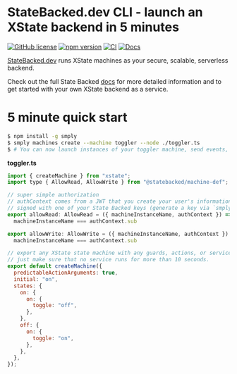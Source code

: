 # StateBacked.dev CLI - launch an XState backend in 5 minutes

[![GitHub license](https://img.shields.io/badge/license-MIT-blue.svg)](https://github.com/statebacked/smply/blob/main/LICENSE) [![npm version](https://img.shields.io/npm/v/smply.svg?style=flat)](https://www.npmjs.com/package/smply) [![CI](https://github.com/statebacked/smply/actions/workflows/ci.yaml/badge.svg)](https://github.com/statebacked/smply/actions/workflows/ci.yaml) [![Docs](https://img.shields.io/badge/docs-smply-blue)](https://docs.statebacked.dev/)

[StateBacked.dev](https://statebacked.dev) runs XState machines as your secure, scalable, serverless backend.

Check out the full State Backed [docs](https://docs.statebacked.dev) for more detailed information and to
get started with your own XState backend as a service.

# 5 minute quick start

```bash
$ npm install -g smply
$ smply machines create --machine toggler --node ./toggler.ts
$ # You can now launch instances of your toggler machine, send events, and read state!
```

**toggler.ts**

```javascript
import { createMachine } from "xstate";
import type { AllowRead, AllowWrite } from "@statebacked/machine-def";

// super simple authorization
// authContext comes from a JWT that you create your user's information,
// signed with one of your State Backed keys (generate a key via `smply keys create`)
export allowRead: AllowRead = ({ machineInstanceName, authContext }) =>
  machineInstanceName === authContext.sub

export allowWrite: AllowWrite = ({ machineInstanceName, authContext }) =>
  machineInstanceName === authContext.sub

// export any XState state machine with any guards, actions, or services and any delays.
// just make sure that no service runs for more than 10 seconds.
export default createMachine({
  predictableActionArguments: true,
  initial: "on",
  states: {
    on: {
      on: {
        toggle: "off",
      },
    },
    off: {
      on: {
        toggle: "on",
      },
    },
  },
});
```

